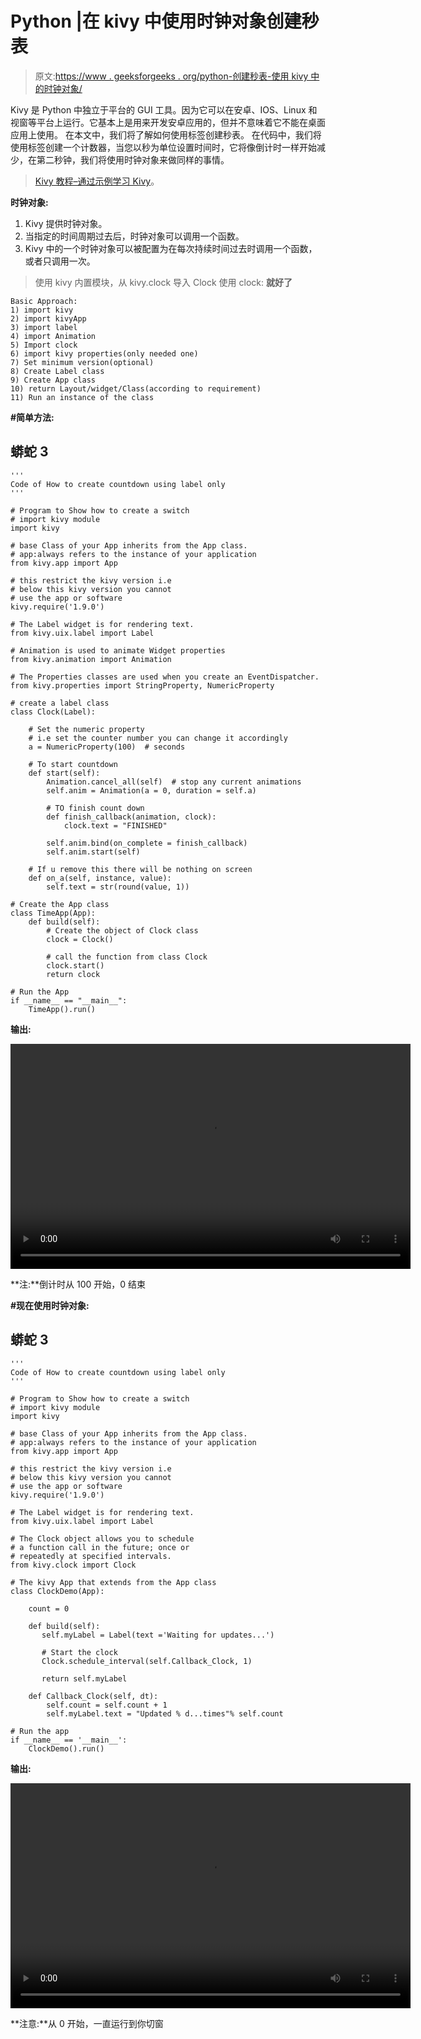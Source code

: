# Python |在 kivy 中使用时钟对象创建秒表

> 原文:[https://www . geeksforgeeks . org/python-创建秒表-使用 kivy 中的时钟对象/](https://www.geeksforgeeks.org/python-create-a-stopwatch-using-clock-object-in-kivy/)

Kivy 是 Python 中独立于平台的 GUI 工具。因为它可以在安卓、IOS、Linux 和视窗等平台上运行。它基本上是用来开发安卓应用的，但并不意味着它不能在桌面应用上使用。
在本文中，我们将了解如何使用标签创建秒表。
在代码中，我们将使用标签创建一个计数器，当您以秒为单位设置时间时，它将像倒计时一样开始减少，在第二秒钟，我们将使用时钟对象来做同样的事情。

> [Kivy 教程–通过示例学习 Kivy](https://www.geeksforgeeks.org/kivy-tutorial/)。

**时钟对象:**

1.  Kivy 提供时钟对象。
2.  当指定的时间周期过去后，时钟对象可以调用一个函数。
3.  Kivy 中的一个时钟对象可以被配置为在每次持续时间过去时调用一个函数，或者只调用一次。

> 使用 kivy 内置模块，从 kivy.clock 导入 Clock 使用 clock:
> **就好了**

```
Basic Approach:
1) import kivy
2) import kivyApp
3) import label
4) import Animation
5) Import clock
6) import kivy properties(only needed one)
7) Set minimum version(optional)
8) Create Label class
9) Create App class
10) return Layout/widget/Class(according to requirement)
11) Run an instance of the class
```

**#简单方法:**

## 蟒蛇 3

```
'''
Code of How to create countdown using label only
'''

# Program to Show how to create a switch
# import kivy module   
import kivy 

# base Class of your App inherits from the App class.   
# app:always refers to the instance of your application  
from kivy.app import App

# this restrict the kivy version i.e 
# below this kivy version you cannot 
# use the app or software 
kivy.require('1.9.0')

# The Label widget is for rendering text.
from kivy.uix.label import Label

# Animation is used to animate Widget properties
from kivy.animation import Animation

# The Properties classes are used when you create an EventDispatcher.
from kivy.properties import StringProperty, NumericProperty

# create a label class
class Clock(Label):

    # Set the numeric property
    # i.e set the counter number you can change it accordingly
    a = NumericProperty(100)  # seconds

    # To start countdown
    def start(self):
        Animation.cancel_all(self)  # stop any current animations
        self.anim = Animation(a = 0, duration = self.a)

        # TO finish count down
        def finish_callback(animation, clock):
            clock.text = "FINISHED"

        self.anim.bind(on_complete = finish_callback)
        self.anim.start(self)

    # If u remove this there will be nothing on screen
    def on_a(self, instance, value):
        self.text = str(round(value, 1))

# Create the App class
class TimeApp(App):
    def build(self):
        # Create the object of Clock class
        clock = Clock()

        # call the function from class Clock
        clock.start()
        return clock

# Run the App
if __name__ == "__main__":
    TimeApp().run()
```

**输出:**

<video class="wp-video-shortcode" id="video-346953-1" width="640" height="360" preload="metadata" controls=""><source type="video/mp4" src="https://media.geeksforgeeks.org/wp-content/uploads/20210131141719/FreeOnlineScreenRecorderProject7.mp4?_=1">[https://media.geeksforgeeks.org/wp-content/uploads/20210131141719/FreeOnlineScreenRecorderProject7.mp4](https://media.geeksforgeeks.org/wp-content/uploads/20210131141719/FreeOnlineScreenRecorderProject7.mp4)</video>

**注:**倒计时从 100 开始，0 结束

**#现在使用时钟对象:**

## 蟒蛇 3

```
'''
Code of How to create countdown using label only
'''

# Program to Show how to create a switch
# import kivy module   
import kivy 

# base Class of your App inherits from the App class.   
# app:always refers to the instance of your application  
from kivy.app import App

# this restrict the kivy version i.e 
# below this kivy version you cannot 
# use the app or software 
kivy.require('1.9.0')

# The Label widget is for rendering text.
from kivy.uix.label import Label

# The Clock object allows you to schedule
# a function call in the future; once or
# repeatedly at specified intervals.
from kivy.clock import Clock

# The kivy App that extends from the App class
class ClockDemo(App):

    count = 0

    def build(self):
       self.myLabel = Label(text ='Waiting for updates...')

       # Start the clock
       Clock.schedule_interval(self.Callback_Clock, 1)

       return self.myLabel

    def Callback_Clock(self, dt):
        self.count = self.count + 1
        self.myLabel.text = "Updated % d...times"% self.count

# Run the app
if __name__ == '__main__':
    ClockDemo().run()
```

**输出:**

<video class="wp-video-shortcode" id="video-346953-2" width="640" height="360" preload="metadata" controls=""><source type="video/mp4" src="https://media.geeksforgeeks.org/wp-content/uploads/20210131141721/FreeOnlineScreenRecorderProject8.mp4?_=2">[https://media.geeksforgeeks.org/wp-content/uploads/20210131141721/FreeOnlineScreenRecorderProject8.mp4](https://media.geeksforgeeks.org/wp-content/uploads/20210131141721/FreeOnlineScreenRecorderProject8.mp4)</video>

**注意:**从 0 开始，一直运行到你切窗